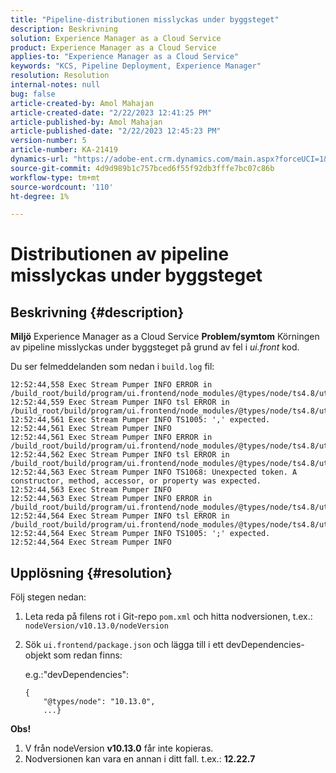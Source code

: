 ```yaml
---
title: "Pipeline-distributionen misslyckas under byggsteget"
description: Beskrivning
solution: Experience Manager as a Cloud Service
product: Experience Manager as a Cloud Service
applies-to: "Experience Manager as a Cloud Service"
keywords: "KCS, Pipeline Deployment, Experience Manager"
resolution: Resolution
internal-notes: null
bug: false
article-created-by: Amol Mahajan
article-created-date: "2/22/2023 12:41:25 PM"
article-published-by: Amol Mahajan
article-published-date: "2/22/2023 12:45:23 PM"
version-number: 5
article-number: KA-21419
dynamics-url: "https://adobe-ent.crm.dynamics.com/main.aspx?forceUCI=1&pagetype=entityrecord&etn=knowledgearticle&id=54614d32-aeb2-ed11-83fe-6045bd0065b6"
source-git-commit: 4d9d989b1c757bced6f55f92db3fffe7bc07c86b
workflow-type: tm+mt
source-wordcount: '110'
ht-degree: 1%

---
```


# Distributionen av pipeline misslyckas under byggsteget

## Beskrivning {#description}

<b>Miljö</b>
Experience Manager as a Cloud Service
<b>Problem/symtom</b>
Körningen av pipeline misslyckas under byggsteget på grund av fel i *ui.front* kod.

Du ser felmeddelanden som nedan i `build.log` fil:


```
12:52:44,558 Exec Stream Pumper INFO ERROR in /build_root/build/program/ui.frontend/node_modules/@types/node/ts4.8/util.d.ts
12:52:44,559 Exec Stream Pumper INFO tsl ERROR in /build_root/build/program/ui.frontend/node_modules/@types/node/ts4.8/util.d.ts(1485,42)
12:52:44,561 Exec Stream Pumper INFO TS1005: ',' expected.
12:52:44,561 Exec Stream Pumper INFO
12:52:44,561 Exec Stream Pumper INFO ERROR in /build_root/build/program/ui.frontend/node_modules/@types/node/ts4.8/util.d.ts
12:52:44,562 Exec Stream Pumper INFO tsl ERROR in /build_root/build/program/ui.frontend/node_modules/@types/node/ts4.8/util.d.ts(1485,44)
12:52:44,563 Exec Stream Pumper INFO TS1068: Unexpected token. A constructor, method, accessor, or property was expected.
12:52:44,563 Exec Stream Pumper INFO
12:52:44,563 Exec Stream Pumper INFO ERROR in /build_root/build/program/ui.frontend/node_modules/@types/node/ts4.8/util.d.ts
12:52:44,564 Exec Stream Pumper INFO tsl ERROR in /build_root/build/program/ui.frontend/node_modules/@types/node/ts4.8/util.d.ts(1485,57)
12:52:44,564 Exec Stream Pumper INFO TS1005: ';' expected.
12:52:44,564 Exec Stream Pumper INFO
```



## Upplösning {#resolution}

Följ stegen nedan:<br>
1. Leta reda på filens rot i Git-repo `pom.xml` och hitta nodversionen, t.ex.: `nodeVersion/v10.13.0/nodeVersion`
2. Sök `ui.frontend/package.json` och lägga till i ett devDependencies-objekt som redan finns:

   e.g.:&quot;devDependencies&quot;:


   ```
   {
       "@types/node": "10.13.0",
       ...}
   ```


<b>Obs!</b>

1. V från nodeVersion <b>v10.13.0</b> får inte kopieras.
2. Nodversionen kan vara en annan i ditt fall. t.ex.: <b>12.22.7</b>

